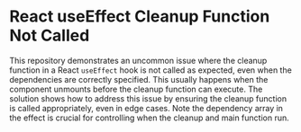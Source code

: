 # React useEffect Cleanup Function Not Called

This repository demonstrates an uncommon issue where the cleanup function in a React `useEffect` hook is not called as expected, even when the dependencies are correctly specified. This usually happens when the component unmounts before the cleanup function can execute.  The solution shows how to address this issue by ensuring the cleanup function is called appropriately, even in edge cases.  Note the dependency array in the effect is crucial for controlling when the cleanup and main function run.